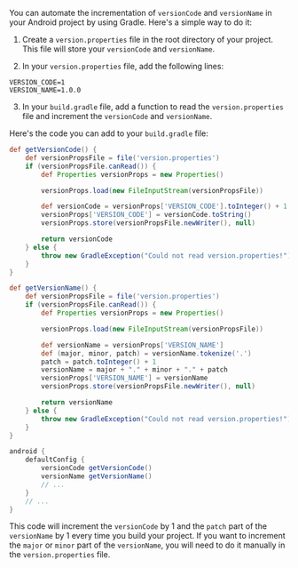 You can automate the incrementation of `versionCode` and `versionName` in your Android project by using Gradle. Here's a simple way to do it:

1. Create a `version.properties` file in the root directory of your project. This file will store your `versionCode` and `versionName`.

2. In your `version.properties` file, add the following lines:

```properties
VERSION_CODE=1
VERSION_NAME=1.0.0
```

3. In your `build.gradle` file, add a function to read the `version.properties` file and increment the `versionCode` and `versionName`.

Here's the code you can add to your `build.gradle` file:

```groovy
def getVersionCode() {
    def versionPropsFile = file('version.properties')
    if (versionPropsFile.canRead()) {
        def Properties versionProps = new Properties()

        versionProps.load(new FileInputStream(versionPropsFile))

        def versionCode = versionProps['VERSION_CODE'].toInteger() + 1
        versionProps['VERSION_CODE'] = versionCode.toString()
        versionProps.store(versionPropsFile.newWriter(), null)

        return versionCode
    } else {
        throw new GradleException("Could not read version.properties!")
    }
}

def getVersionName() {
    def versionPropsFile = file('version.properties')
    if (versionPropsFile.canRead()) {
        def Properties versionProps = new Properties()

        versionProps.load(new FileInputStream(versionPropsFile))

        def versionName = versionProps['VERSION_NAME']
        def (major, minor, patch) = versionName.tokenize('.')
        patch = patch.toInteger() + 1
        versionName = major + "." + minor + "." + patch
        versionProps['VERSION_NAME'] = versionName
        versionProps.store(versionPropsFile.newWriter(), null)

        return versionName
    } else {
        throw new GradleException("Could not read version.properties!")
    }
}

android {
    defaultConfig {
        versionCode getVersionCode()
        versionName getVersionName()
        // ...
    }
    // ...
}
```

This code will increment the `versionCode` by 1 and the `patch` part of the `versionName` by 1 every time you build your project. If you want to increment the `major` or `minor` part of the `versionName`, you will need to do it manually in the `version.properties` file.
